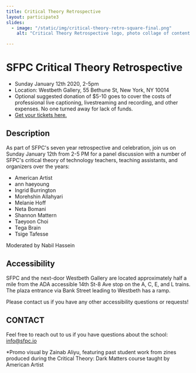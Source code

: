 ```yaml
---
title: Critical Theory Retrospective
layout: participate3
slides:
  - image: "/static/img/critical-theory-retro-square-final.png"
    alt: "Critical Theory Retrospective logo, photo collage of content from darkmatters and other sfpc courses"

---
```


# SFPC Critical Theory Retrospective
- Sunday January 12th 2020, 2-5pm
- Location: Westbeth Gallery, 55 Bethune St, New York, NY 10014
- Optional suggested donation of $5-10 goes to cover the costs of professional live captioning, livestreaming and recording, and other expenses. No one turned away for lack of funds.
- [Get your tickets here.](https://www.eventbrite.com/e/sfpc-critical-theory-retrospective-tickets-87642734779)


## Description
As part of SFPC's seven year retrospective and celebration, join us on Sunday January 12th from 2-5 PM for a panel discussion with a number of SFPC's critical theory of technology teachers, teaching assistants, and organizers over the years:

- American Artist
- ann haeyoung
- Ingrid Burrington
- Morehshin Allahyari
- Melanie Hoff
- Neta Bomani
- Shannon Mattern
- Taeyoon Choi
- Tega Brain
- Tsige Tafesse

Moderated by Nabil Hassein

## Accessibility
SFPC and the next-door Westbeth Gallery are located approximately half a mile from the ADA accessible 14th St-8 Ave stop on the A, C, E, and L trains. The plaza entrance via Bank Street leading to Westbeth has a ramp.

Please contact us if you have any other accessibility questions or requests!


## CONTACT
Feel free to reach out to us if you have questions about the school: [info@sfpc.io](mailto:info@sfpc.io)

*Promo visual by Zainab Aliyu, featuring past student work from zines produced during the Critical Theory: Dark Matters course taught by American Artist
